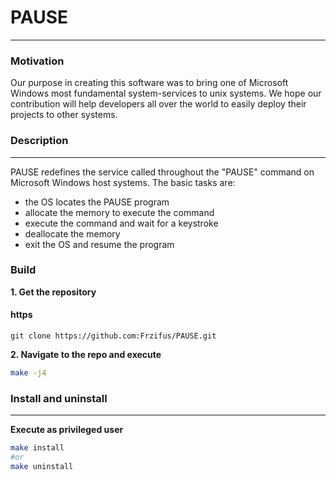 # PAUSE
------
### Motivation
Our purpose in creating this software was to bring one of Microsoft Windows most fundamental system-services to unix systems. We hope our contribution will help developers all over the world to easily deploy their projects to other systems.

### Description
-------
PAUSE redefines the service called throughout the "PAUSE" command on Microsoft Windows host systems. The basic tasks are:
* the OS locates the PAUSE program
* allocate the memory to execute the command
* execute the command and wait for a keystroke
* deallocate the memory
* exit the OS and resume the program

### Build
**1. Get the repository**
#### https
```https
git clone https://github.com:Frzifus/PAUSE.git
```

**2. Navigate to the repo and execute**
```bash
make -j4
```

### Install and uninstall
-----
**Execute as privileged user**
```bash
make install
#or
make uninstall
```
